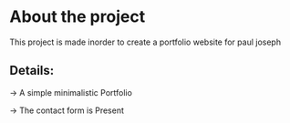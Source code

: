 # About the project

This project is made inorder to create a portfolio website for paul joseph

## Details:
-> A simple minimalistic Portfolio

-> The contact form is Present